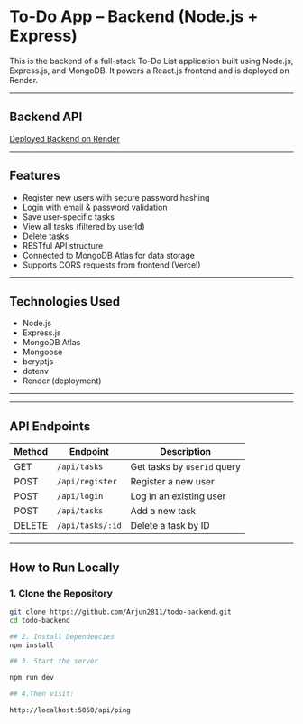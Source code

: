 # To-Do App – Backend (Node.js + Express)

This is the backend of a full-stack To-Do List application built using Node.js, Express.js, and MongoDB. It powers a React.js frontend and is deployed on Render.

---

## Backend API
[Deployed Backend on Render](https://todo-backend-c53w.onrender.com/api)

---

## Features

- Register new users with secure password hashing
- Login with email & password validation
- Save user-specific tasks
- View all tasks (filtered by userId)
- Delete tasks
- RESTful API structure
- Connected to MongoDB Atlas for data storage
- Supports CORS requests from frontend (Vercel)

---

## Technologies Used

- Node.js
- Express.js
- MongoDB Atlas
- Mongoose
- bcryptjs
- dotenv
- Render (deployment)

---

---

## API Endpoints

| Method | Endpoint               | Description                 |
|--------|------------------------|-----------------------------|
| GET    | `/api/tasks`           | Get tasks by `userId` query |
| POST   | `/api/register`        | Register a new user         |
| POST   | `/api/login`           | Log in an existing user     |
| POST   | `/api/tasks`           | Add a new task              |
| DELETE | `/api/tasks/:id`       | Delete a task by ID         |

---

##  How to Run Locally

### 1. Clone the Repository

```bash
git clone https://github.com/Arjun2811/todo-backend.git
cd todo-backend

## 2. Install Dependencies
npm install

## 3. Start the server

npm run dev

## 4.Then visit:

http://localhost:5050/api/ping
